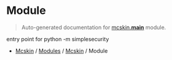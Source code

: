 # Module

> Auto-generated documentation for [mcskin.__main__](../../../mcskin/__main__.py) module.

entry point for python -m simplesecurity

- [Mcskin](../README.md#mcskin-index) / [Modules](../MODULES.md#mcskin-modules) / [Mcskin](index.md#mcskin) / Module
